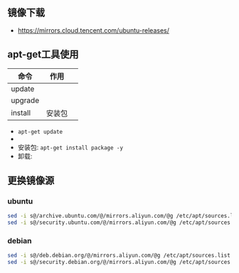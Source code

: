 ## 镜像下载

- https://mirrors.cloud.tencent.com/ubuntu-releases/



## apt-get工具使用

| 命令    | 作用   |      |
| ------- | ------ | ---- |
| update  |        |      |
| upgrade |        |      |
| install | 安装包 |      |



-  `apt-get update`
- 
- 安装包: `apt-get install package -y`
- 卸载: 



## 更换镜像源

### ubuntu
```bash
sed -i s@/archive.ubuntu.com/@/mirrors.aliyun.com/@g /etc/apt/sources.list
sed -i s@/security.ubuntu.com/@/mirrors.aliyun.com/@g /etc/apt/sources.list
```

### debian
```bash
sed -i s@/deb.debian.org/@/mirrors.aliyun.com/@g /etc/apt/sources.list
sed -i s@/security.debian.org/@/mirrors.aliyun.com/@g /etc/apt/sources.list
```

